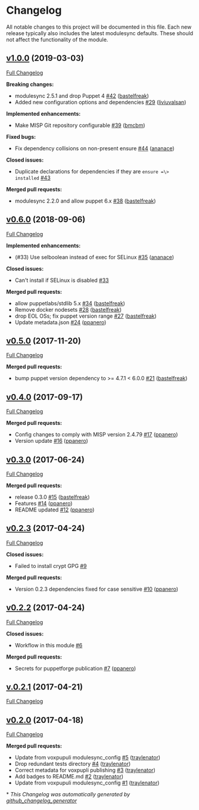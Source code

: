 # Changelog

All notable changes to this project will be documented in this file.
Each new release typically also includes the latest modulesync defaults.
These should not affect the functionality of the module.

## [v1.0.0](https://github.com/voxpupuli/puppet-misp/tree/v1.0.0) (2019-03-03)

[Full Changelog](https://github.com/voxpupuli/puppet-misp/compare/v0.6.0...v1.0.0)

**Breaking changes:**

- modulesync 2.5.1 and drop Puppet 4 [\#42](https://github.com/voxpupuli/puppet-misp/pull/42) ([bastelfreak](https://github.com/bastelfreak))
- Added new configuration options and dependencies [\#29](https://github.com/voxpupuli/puppet-misp/pull/29) ([liviuvalsan](https://github.com/liviuvalsan))

**Implemented enhancements:**

- Make MISP Git repository configurable [\#39](https://github.com/voxpupuli/puppet-misp/pull/39) ([bmcbm](https://github.com/bmcbm))

**Fixed bugs:**

- Fix dependency collisions on non-present ensure [\#44](https://github.com/voxpupuli/puppet-misp/pull/44) ([ananace](https://github.com/ananace))

**Closed issues:**

- Duplicate declarations for dependencies if they are `ensure =\> installed` [\#43](https://github.com/voxpupuli/puppet-misp/issues/43)

**Merged pull requests:**

- modulesync 2.2.0 and allow puppet 6.x [\#38](https://github.com/voxpupuli/puppet-misp/pull/38) ([bastelfreak](https://github.com/bastelfreak))

## [v0.6.0](https://github.com/voxpupuli/puppet-misp/tree/v0.6.0) (2018-09-06)

[Full Changelog](https://github.com/voxpupuli/puppet-misp/compare/v0.5.0...v0.6.0)

**Implemented enhancements:**

- \(\#33\) Use selboolean instead of exec for SELinux [\#35](https://github.com/voxpupuli/puppet-misp/pull/35) ([ananace](https://github.com/ananace))

**Closed issues:**

- Can't install if SELinux is disabled [\#33](https://github.com/voxpupuli/puppet-misp/issues/33)

**Merged pull requests:**

- allow puppetlabs/stdlib 5.x [\#34](https://github.com/voxpupuli/puppet-misp/pull/34) ([bastelfreak](https://github.com/bastelfreak))
- Remove docker nodesets [\#28](https://github.com/voxpupuli/puppet-misp/pull/28) ([bastelfreak](https://github.com/bastelfreak))
- drop EOL OSs; fix puppet version range [\#27](https://github.com/voxpupuli/puppet-misp/pull/27) ([bastelfreak](https://github.com/bastelfreak))
- Update metadata.json [\#24](https://github.com/voxpupuli/puppet-misp/pull/24) ([ppanero](https://github.com/ppanero))

## [v0.5.0](https://github.com/voxpupuli/puppet-misp/tree/v0.5.0) (2017-11-20)

[Full Changelog](https://github.com/voxpupuli/puppet-misp/compare/v0.4.0...v0.5.0)

**Merged pull requests:**

- bump puppet version dependency to \>= 4.7.1 \< 6.0.0 [\#21](https://github.com/voxpupuli/puppet-misp/pull/21) ([bastelfreak](https://github.com/bastelfreak))

## [v0.4.0](https://github.com/voxpupuli/puppet-misp/tree/v0.4.0) (2017-09-17)

[Full Changelog](https://github.com/voxpupuli/puppet-misp/compare/v0.3.0...v0.4.0)

**Merged pull requests:**

- Config changes to comply with MISP version 2.4.79  [\#17](https://github.com/voxpupuli/puppet-misp/pull/17) ([ppanero](https://github.com/ppanero))
- Version update [\#16](https://github.com/voxpupuli/puppet-misp/pull/16) ([ppanero](https://github.com/ppanero))

## [v0.3.0](https://github.com/voxpupuli/puppet-misp/tree/v0.3.0) (2017-06-24)

[Full Changelog](https://github.com/voxpupuli/puppet-misp/compare/v0.2.3...v0.3.0)

**Merged pull requests:**

- release 0.3.0 [\#15](https://github.com/voxpupuli/puppet-misp/pull/15) ([bastelfreak](https://github.com/bastelfreak))
- Features [\#14](https://github.com/voxpupuli/puppet-misp/pull/14) ([ppanero](https://github.com/ppanero))
- README updated [\#12](https://github.com/voxpupuli/puppet-misp/pull/12) ([ppanero](https://github.com/ppanero))

## [v0.2.3](https://github.com/voxpupuli/puppet-misp/tree/v0.2.3) (2017-04-24)

[Full Changelog](https://github.com/voxpupuli/puppet-misp/compare/v0.2.2...v0.2.3)

**Closed issues:**

- Failed to install crypt GPG [\#9](https://github.com/voxpupuli/puppet-misp/issues/9)

**Merged pull requests:**

- Version 0.2.3 dependencies fixed for case sensitive [\#10](https://github.com/voxpupuli/puppet-misp/pull/10) ([ppanero](https://github.com/ppanero))

## [v0.2.2](https://github.com/voxpupuli/puppet-misp/tree/v0.2.2) (2017-04-24)

[Full Changelog](https://github.com/voxpupuli/puppet-misp/compare/v.0.2.1...v0.2.2)

**Closed issues:**

- Workflow in this module [\#6](https://github.com/voxpupuli/puppet-misp/issues/6)

**Merged pull requests:**

- Secrets for puppetforge publication [\#7](https://github.com/voxpupuli/puppet-misp/pull/7) ([ppanero](https://github.com/ppanero))

## [v.0.2.1](https://github.com/voxpupuli/puppet-misp/tree/v.0.2.1) (2017-04-21)

[Full Changelog](https://github.com/voxpupuli/puppet-misp/compare/v0.2.0...v.0.2.1)

## [v0.2.0](https://github.com/voxpupuli/puppet-misp/tree/v0.2.0) (2017-04-18)

[Full Changelog](https://github.com/voxpupuli/puppet-misp/compare/04d440d191d67d29d72ab672e41e8a3dea54eb74...v0.2.0)

**Merged pull requests:**

- Update from voxpupuli modulesync\_config [\#5](https://github.com/voxpupuli/puppet-misp/pull/5) ([traylenator](https://github.com/traylenator))
- Drop redundant tests directory [\#4](https://github.com/voxpupuli/puppet-misp/pull/4) ([traylenator](https://github.com/traylenator))
- Correct metadata for voxpupli publishing [\#3](https://github.com/voxpupuli/puppet-misp/pull/3) ([traylenator](https://github.com/traylenator))
- Add badges to README.md [\#2](https://github.com/voxpupuli/puppet-misp/pull/2) ([traylenator](https://github.com/traylenator))
- Update from voxpupuli modulesync\_config [\#1](https://github.com/voxpupuli/puppet-misp/pull/1) ([traylenator](https://github.com/traylenator))



\* *This Changelog was automatically generated by [github_changelog_generator](https://github.com/github-changelog-generator/github-changelog-generator)*

